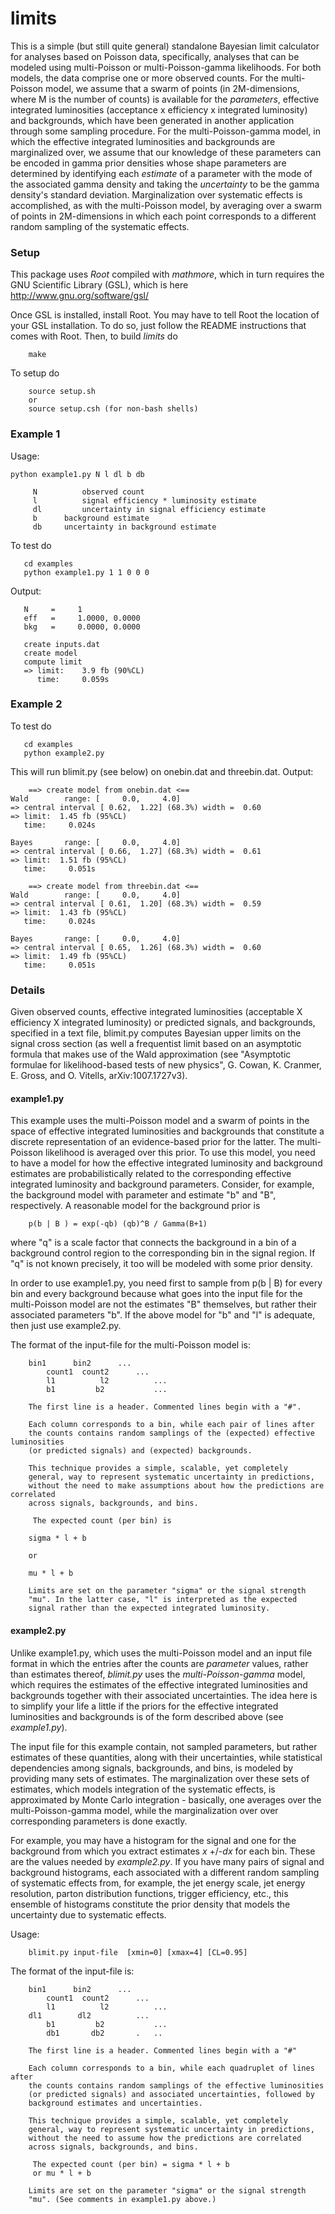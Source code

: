 # limits
This is a simple (but still quite general) standalone Bayesian limit calculator for analyses based on Poisson data, specifically, analyses that can be modeled using multi-Poisson or multi-Poisson-gamma likelihoods. For both models, the data comprise one or more observed counts. For the multi-Poisson model, we assume that a swarm of points (in 2M-dimensions, where M is the number of counts) is available for the *parameters*, effective integrated luminosities (acceptance x efficiency x integrated luminosity) and backgrounds, which have been generated in another application through some sampling procedure. For the multi-Poisson-gamma model, in which the effective integrated luminosities and backgrounds are marginalized over, we assume that our knowledge of these parameters can be encoded in gamma prior densities whose shape parameters are determined by identifying each *estimate* of a parameter with the mode of the associated gamma density and taking the *uncertainty* to be the gamma density's standard deviation. Marginalization over systematic effects is accomplished, as with the multi-Poisson model, by averaging over a swarm of points in 2M-dimensions in which each point corresponds to a different random sampling of the systematic effects.

### Setup
This package uses *Root* compiled with *mathmore*, which in turn requires the GNU Scientific Library (GSL), which is here http://www.gnu.org/software/gsl/

Once GSL is installed, install Root. You may have to tell Root the location of your GSL installation. To do so, just follow the README instructions that comes with Root. Then, to build _limits_ do
```
	make
```
  
To setup do
```
	source setup.sh
	or
	source setup.csh (for non-bash shells)
```
### Example 1
Usage:
```
python example1.py N l dl b db

     N         	observed count
     l       	signal efficiency * luminosity estimate
     dl     	uncertainty in signal efficiency estimate
     b		background estimate
     db   	uncertainty in background estimate
  ```
To test do
```
   cd examples
   python example1.py 1 1 0 0 0
   ```
  
Output:
```
   N     =     1
   eff   =     1.0000, 0.0000 
   bkg 	 =     0.0000, 0.0000

   create inputs.dat
   create model
   compute limit
   => limit:    3.9 fb (90%CL)
      time:     0.059s
   ```


### Example 2
To test do
```
   cd examples
   python example2.py
   ```
This will run blimit.py (see below) on onebin.dat and threebin.dat.
Output:
```
	==> create model from onebin.dat <==
Wald		range: [     0.0,     4.0]
=> central interval [ 0.62,  1.22] (68.3%) width =  0.60
=> limit:  1.45 fb (95%CL)
   time:     0.024s

Bayes		range: [     0.0,     4.0]
=> central interval [ 0.66,  1.27] (68.3%) width =  0.61
=> limit:  1.51 fb (95%CL)
   time:     0.051s

	==> create model from threebin.dat <==
Wald		range: [     0.0,     4.0]
=> central interval [ 0.61,  1.20] (68.3%) width =  0.59
=> limit:  1.43 fb (95%CL)
   time:     0.024s

Bayes		range: [     0.0,     4.0]
=> central interval [ 0.65,  1.26] (68.3%) width =  0.60
=> limit:  1.49 fb (95%CL)
   time:     0.051s
```

### Details
Given observed counts, effective integrated luminosities (acceptable X
efficiency X integrated luminosity)
or predicted signals,
and backgrounds, specified in a text file, blimit.py  computes
Bayesian upper limits on the signal cross section (as well a
frequentist limit based on an asymptotic formula that makes use of the
Wald approximation (see "Asymptotic formulae for likelihood-based
tests of new physics", G. Cowan, K. Cranmer, E. Gross, and O. Vitells,
arXiv:1007.1727v3).

#### example1.py
This example uses the multi-Poisson model and a swarm of points in the
space of effective integrated luminosities and backgrounds that
constitute a discrete representation of an evidence-based prior for
the latter. The multi-Poisson
likelihood is averaged over this prior. To use this model, you need to
have a model for how the effective integrated luminosity and
background estimates are probabilistically related to the
corresponding effective integrated luminosity and background
parameters.  Consider, for example, the background model with parameter and
estimate "b" and "B", respectively. A reasonable model
for the background prior is 
```
	p(b | B ) = exp(-qb) (qb)^B / Gamma(B+1) 
```
where "q" is a scale factor that connects the background in a bin of a
 background control region to the corresponding bin in the signal
 region.  If "q" is not known precisely, it too will be modeled with
 some prior density.

In order to use example1.py, you need first to sample from p(b |
B) for every bin and every background because what goes into the input
file for the multi-Poisson model are not the estimates "B" themselves, but
rather their associated parameters "b". If the above model for "b" and
"l" is adequate, then just use example2.py.

The format of the input-file for the multi-Poisson model is:
```
	bin1      bin2     	...
    	count1  count2 		...
    	l1          l2         	...
    	b1         b2        	...
	
    The first line is a header. Commented lines begin with a "#".
    
    Each column corresponds to a bin, while each pair of lines after
    the counts contains random samplings of the (expected) effective luminosities
	(or predicted signals) and (expected) backgrounds. 

    This technique provides a simple, scalable, yet completely
    general, way to represent systematic uncertainty in predictions,
    without the need to make assumptions about how the predictions are correlated
	across signals, backgrounds, and bins.
     
     The expected count (per bin) is

	sigma * l + b

	or

	mu * l + b

	Limits are set on the parameter "sigma" or the signal strength
	"mu". In the latter case, "l" is interpreted as the expected
	signal rather than the expected integrated luminosity.
```


#### example2.py
Unlike example1.py, which uses the
multi-Poisson model and an input file format in which the entries
after the counts are _parameter_ values, rather than estimates thereof,
_blimit.py_ uses the _multi-Poisson-gamma_ model, which requires the
estimates of the effective integrated luminosities and backgrounds
together with their associated uncertainties. The idea here is to
simplify your life a little if the priors for the effective integrated
luminosities and backgrounds is of the form described above (see 
*example1.py*).

The input file for this example contain, not sampled parameters, but rather 
estimates of these quantities, along with their uncertainties, while
statistical dependencies  among
signals, backgrounds, and bins, is modeled by providing many sets of
estimates. The marginalization over these sets of estimates, which
models
integration of the systematic effects, is
approximated by Monte Carlo integration - basically, one
averages over the multi-Poisson-gamma model, while the marginalization
over over  corresponding parameters is done exactly. 

For example, you may have a histogram for the signal and one for the
background from which you extract estimates _x_ +/-_dx_ for each bin. These are
the values needed by _example2.py_. If you have many pairs of signal and
background histograms, each associated with a different random
sampling of systematic effects from, for example, the jet energy scale, jet energy
resolution, parton distribution functions, trigger efficiency, etc.,
this ensemble of histograms constitute the prior density that models
the uncertainty due to systematic effects.

Usage:
```
    blimit.py input-file  [xmin=0] [xmax=4] [CL=0.95]
```

The format of the input-file is:
```
	bin1      bin2     	...
    	count1  count2 		...
    	l1          l2         	...
	dl1        dl2       	...
    	b1         b2        	...
    	db1       db2       .	..
	
    The first line is a header. Commented lines begin with a "#"
    
    Each column corresponds to a bin, while each quadruplet of lines after
    the counts contains random samplings of the effective luminosities
	(or predicted signals) and associated uncertainties, followed by
	background estimates and uncertainties. 

    This technique provides a simple, scalable, yet completely
    general, way to represent systematic uncertainty in predictions,
    without the need to assume how the predictions are correlated
	across signals, backgrounds, and bins.
     
     The expected count (per bin) = sigma * l + b
	 or mu * l + b

	Limits are set on the parameter "sigma" or the signal strength
	"mu". (See comments in example1.py above.)
```
